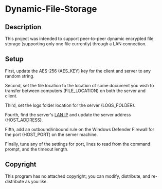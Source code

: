 # Dynamic-File-Storage
## Description
This project was intended to support peer-to-peer dynamic encrypted file storage (supporting only one file currently) through a LAN connection.

## Setup

First, update the AES-256 (AES_KEY) key for the client and server to any random string.

Second, set the file location to the location of some document you wish to transfer between computers (FILE_LOCATION) on both the server and client.

Third, set the logs folder location for the server (LOGS_FOLDER).

Fourth, find the server's [LAN IP](https://www.whatismybrowser.com/detect/what-is-my-local-ip-address) and update the server address (HOST_ADDRESS).

Fifth, add an outbound/inbound rule on the Windows Defender Firewall for the port (HOST_PORT) on the server machine.

Finally, tune any of the settings for port, lines to read from the command prompt, and the timeout length.

## Copyright
This program has no attached copyright; you can modify, distribute, and re-distribute as you like.
